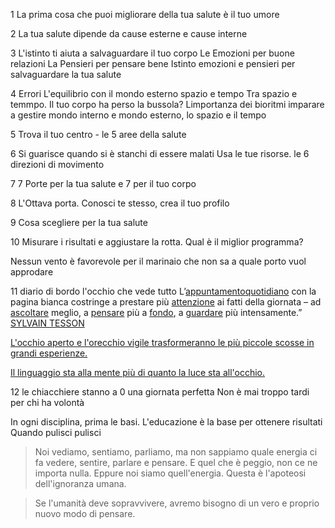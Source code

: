 1 La prima cosa che puoi migliorare della tua salute è il tuo umore

2 La tua salute dipende da cause esterne e cause interne

3 L'istinto ti aiuta a salvaguardare il tuo corpo
	Le Emozioni per buone relazioni
	La Pensieri per pensare bene 
Istinto emozioni e pensieri per salvaguardare la tua salute

4 Errori L'equilibrio con il mondo esterno spazio e tempo 
Tra spazio e temmpo. Il tuo corpo ha perso la bussola?  Limportanza dei bioritmi
imparare a gestire mondo interno e mondo esterno, lo spazio e il tempo


5  Trova il tuo centro - le 5 aree della salute

6  Si guarisce quando si è stanchi di essere malati
 Usa le tue risorse. le 6 direzioni di movimento  

7  7 Porte per la tua salute e 7 per il tuo corpo 

8 L'Ottava porta. Conosci te stesso, crea il tuo profilo

9 Cosa scegliere per la tua salute 

10 Misurare i risultati e aggiustare la rotta. Qual è il miglior programma?

Nessun vento è favorevole per il marinaio che non sa a quale porto vuol approdare

11 diario di bordo l'occhio che vede tutto
L’[appuntamento](https://www.frasicelebri.it/argomento/appuntamenti/)[quotidiano](https://www.frasicelebri.it/argomento/quotidiani/)  con la pagina bianca costringe a prestare più  [attenzione](https://www.frasicelebri.it/argomento/attenzione/)  ai fatti della giornata – ad  [ascoltare](https://www.frasicelebri.it/argomento/ascoltare/)  meglio, a  [pensare](https://www.frasicelebri.it/argomento/pensare/)  più a  [fondo](https://www.frasicelebri.it/argomento/coerenza/), a  [guardare](https://www.frasicelebri.it/argomento/osservare/)  più intensamente.”  
[SYLVAIN TESSON](https://www.frasicelebri.it/frasi-di/sylvain-tesson/)

[L'occhio aperto e l'orecchio vigile trasformeranno le più piccole scosse in grandi esperienze.](https://aforismi.meglio.it/aforisma.htm?id=5b9a "Aforisma di Vasilij Kandinskij")

[Il linguaggio sta alla mente più  di quanto la luce sta all'occhio.](https://aforismi.meglio.it/aforisma.htm?id=3794 "Aforisma di William Gibson")

12 le chiacchiere stanno a 0 una giornata perfetta
Non è mai troppo tardi per chi ha volontà

In ogni disciplina, prima le basi. L'educazione è la base per ottenere risultati
Quando pulisci pulisci


>Noi vediamo, sentiamo, parliamo, ma non sappiamo quale energia ci fa vedere, sentire, parlare e pensare. E quel che è peggio, non ce ne importa nulla. Eppure noi siamo quell'energia. Questa è l'apoteosi dell'ignoranza umana.

> Se l'umanità deve sopravvivere, avremo bisogno di un vero e proprio nuovo modo di pensare.
<!--stackedit_data:
eyJoaXN0b3J5IjpbLTk5MDIyNTA4OCwtMTQxMTQxMzUyMiwtMT
I4OTQzNTc4LC0xMTY4MTMzNjA5LDgwMTI4OTQ3MCwtMTk5MDE5
MDgwNSwxNDQwNDMxOTAxLC0xMzU4NTcyMjU1LDE2MjczMDYwNT
VdfQ==
-->